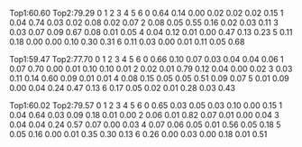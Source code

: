 Top1:60.60 Top2:79.29
        0       1       2       3       4       5       6
0       0.64    0.14    0.00    0.02    0.02    0.02    0.15
1       0.04    0.74    0.03    0.02    0.08    0.02    0.07
2       0.08    0.05    0.55    0.16    0.02    0.03    0.11
3       0.03    0.07    0.09    0.67    0.08    0.01    0.05
4       0.04    0.12    0.01    0.00    0.47    0.13    0.23
5       0.11    0.18    0.00    0.00    0.10    0.30    0.31
6       0.11    0.03    0.00    0.01    0.11    0.05    0.68


Top1:59.47 Top2:77.70
        0       1       2       3       4       5       6
0       0.66    0.10    0.07    0.03    0.04    0.04    0.06
1       0.07    0.70    0.00    0.01    0.10    0.10    0.01
2       0.02    0.01    0.79    0.12    0.04    0.00    0.02
3       0.03    0.11    0.14    0.60    0.09    0.01    0.01
4       0.08    0.15    0.05    0.05    0.51    0.09    0.07
5       0.01    0.09    0.00    0.04    0.24    0.47    0.13
6       0.17    0.05    0.02    0.01    0.28    0.03    0.43

Top1:60.02 Top2:79.57
        0       1       2       3       4       5       6
0       0.65    0.03    0.05    0.03    0.10    0.00    0.15
1       0.04    0.64    0.03    0.09    0.18    0.01    0.00
2       0.06    0.01    0.82    0.07    0.01    0.00    0.04
3       0.04    0.04    0.24    0.57    0.07    0.00    0.03
4       0.07    0.06    0.05    0.01    0.56    0.05    0.18
5       0.05    0.16    0.00    0.01    0.35    0.30    0.13
6       0.26    0.00    0.03    0.00    0.18    0.01    0.51

